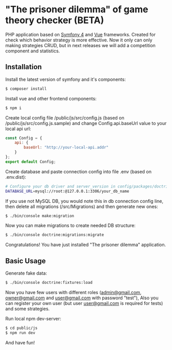 # "The prisoner dilemma" of game theory checker (BETA)

PHP application based on <a href="https://github.com/symfony/symfony">Symfony 4</a> and <a href="https://github.com/vuejs/vue">Vue</a> frameworks.
Created for check which behavior strategy is more effective.
Now it only can only making strategies CRUD, but in next releases we will add a competition component and statistics.

## Installation

Install the latest version of symfony and it's components:
```bash
$ composer install
```

Install vue and other frontend components:
```bash
$ npm i
```

Create local config file /public/js/src/config.js (based on /public/js/src/config.js.sample) and change Config.api.baseUrl value to your local api url:
```js
const Config = {
    api: {
        baseUrl: "http://your-local-api.addr"
    }
};
export default Config;
```

Create database and paste connection config into file .env (based on .env.dist):
```bash
# Configure your db driver and server_version in config/packages/doctrine.yaml
DATABASE_URL=mysql://root:@127.0.0.1:3306/your_db_name
```

If you use not MySQL DB, you would note this in db connection config line, then delete all migrations (/src/Migrations) and then generate new ones:
```bash
$ ./bin/console make:migration
```

Now you can make migrations to create needed DB structure:
```bash
$ ./bin/console doctrine:migrations:migrate
```

Congratulations! You have just installed "The prisoner dilemma" application.


## Basic Usage

Generate fake data:
```bash
$ ./bin/console doctrine:fixtures:load
```
Now you have few users with different roles (admin@gmail.com, owner@gmail.com and user@gmail.com with password "test"), Also you can register your own user (but user user@gmail.com is required for tests) and some strategies.

Run local npm dev-server:
```bash
$ cd public/js
$ npm run dev
```

And have fun!